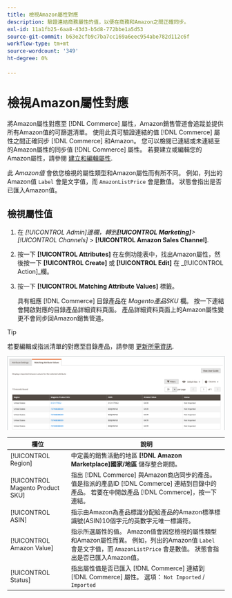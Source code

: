 ```yaml
---
title: 檢視Amazon屬性對應
description: 驗證連結商務屬性的值，以便在商務和Amazon之間正確同步。
exl-id: 11a1fb25-6aa8-43d3-b5d8-772bbe1a5d53
source-git-commit: b63e2cfb9c7ba7cc169a6eec954abe782d112c6f
workflow-type: tm+mt
source-wordcount: '349'
ht-degree: 0%

---
```


# 檢視Amazon屬性對應

將Amazon屬性對應至 [!DNL Commerce] 屬性，Amazon銷售管道會追蹤並提供所有Amazon值的可篩選清單。 使用此頁可驗證連結的值 [!DNL Commerce] 屬性之間正確同步 [!DNL Commerce] 和Amazon。 您可以檢閱已連結或未連結至的Amazon屬性的同步值 [!DNL Commerce] 屬性。 若要建立或編輯您的Amazon屬性，請參閱 [建立和編輯屬性](./creating-attributes.md).

此 _Amazon值_ 會依您檢視的屬性類型和Amazon屬性而有所不同。 例如，列出的Amazon值 `Label` 會是文字值，而 `AmazonListPrice` 會是數值。 狀態會指出是否已匯入Amazon值。

## 檢視屬性值

1. 在 _[!UICONTROL Admin]_邊欄，轉到&#x200B;**[!UICONTROL Marketing]**>_[!UICONTROL Channels]_ > **[!UICONTROL Amazon Sales Channel]**.

1. 按一下 **[!UICONTROL Attributes]** 在左側功能表中，找出Amazon屬性，然後按一下 **[!UICONTROL Create]** 或 **[!UICONTROL Edit]** 在 _[!UICONTROL Action]_欄。

1. 按一下 **[!UICONTROL Matching Attribute Values]** 標籤。

   具有相應 [!DNL Commerce] 目錄產品在 _Magento產品SKU_ 欄。 按一下連結會開啟對應的目錄產品詳細資料頁面。 產品詳細資料頁面上的Amazon屬性變更不會同步回Amazon銷售管道。

>[!TIP]
>若要編輯或指派清單的對應至目錄產品，請參閱 [更新所需資訊](./amazon-manually-update-incomplete-listing.md).

![查看屬性值](assets/amazon-managing-attribute-values.png)

| 欄位 | 說明 |
|--- |--- |
| [!UICONTROL Region] | 中定義的銷售活動的地區 **[!DNL Amazon Marketplace]國家/地區** 儲存整合期間。 |
| [!UICONTROL Magento Product SKU] | 指出 [!DNL Commerce] 與Amazon商店同步的產品。 值是指派的產品ID [!DNL Commerce] 連結到目錄中的產品。 若要在中開啟產品 [!DNL Commerce]，按一下連結。 |
| [!UICONTROL ASIN] | 指示由Amazon為產品標識分配給產品的Amazon標準標識號(ASIN)10個字元的英數字元唯一標識符。 |
| [!UICONTROL Amazon Value] | 指示所選屬性的值。 Amazon值會因您檢視的屬性類型和Amazon屬性而異。 例如，列出的Amazon值 `Label` 會是文字值，而 `AmazonListPrice` 會是數值。 狀態會指出是否已匯入Amazon值。 |
| [!UICONTROL Status] | 指出屬性值是否已匯入 [!DNL Commerce] 連結到 [!DNL Commerce] 屬性。 選項： `Not Imported` / `Imported` |
